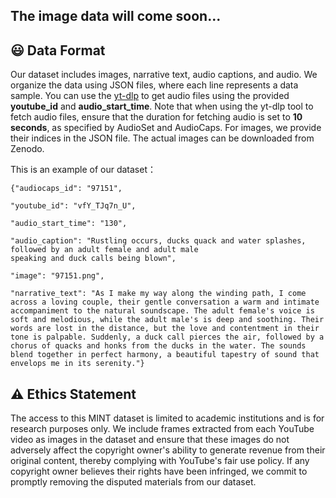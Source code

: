 ## The image data will come soon...
## 😃 Data Format
Our dataset includes images, narrative text, audio captions, and audio. We organize the data using JSON files, where each line represents a data sample. 
You can use the [yt-dlp](https://github.com/yt-dlp/yt-dlp) to get audio files using the provided **youtube\_id** and **audio\_start\_time**. Note that when using the yt-dlp tool to fetch audio files, ensure that the duration for fetching audio is set to **10 seconds**, as specified by AudioSet and AudioCaps. For images, we provide their indices in the JSON file. The actual images can be downloaded from Zenodo.


This is an example of our dataset：
```
{"audiocaps_id": "97151",

"youtube_id": "vfY_TJq7n_U",

"audio_start_time": "130",

"audio_caption": "Rustling occurs, ducks quack and water splashes, followed by an adult female and adult male
speaking and duck calls being blown",

"image": "97151.png",

"narrative_text": "As I make my way along the winding path, I come across a loving couple, their gentle conversation a warm and intimate accompaniment to the natural soundscape. The adult female's voice is soft and melodious, while the adult male's is deep and soothing. Their words are lost in the distance, but the love and contentment in their tone is palpable. Suddenly, a duck call pierces the air, followed by a chorus of quacks and honks from the ducks in the water. The sounds blend together in perfect harmony, a beautiful tapestry of sound that envelops me in its serenity."}
```
## :warning:  Ethics Statement

The access to this MINT dataset is limited to academic institutions and is for research purposes only. We include frames extracted from each YouTube video as images in the dataset and ensure that these images do not adversely affect the copyright owner's ability to generate revenue from their original content, thereby complying with YouTube's fair use policy. If any copyright owner believes their rights have been infringed, we commit to promptly removing the disputed materials from our dataset.
